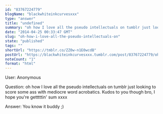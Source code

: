 ```yaml
---
id: "83767224779"
blogName: "blackwhiteinkcurvesxxx"
type: "answer"
title: "undefined"
summary: "oh how I love all the pseudo intellectuals on tumblr just looking to score some ass with mediocre word acrobatics. Kudos to you..."
date: "2014-04-25 00:33:47 GMT"
slug: "oh-how-i-love-all-the-pseudo-intellectuals-on"
state: "published"
tags: ""
shortUrl: "https://tmblr.co/ZZ0w-n1E0wcdB"
postUrl: "https://blackwhiteinkcurvesxxx.tumblr.com/post/83767224779/oh-how-i-love-all-the-pseudo-intellectuals-on"
noteCount: "1"
format: "html"
---
```


User: Anonymous

Question: oh how I love all the pseudo intellectuals on tumblr just looking to score some ass with mediocre word acrobatics. Kudos to you though bro, I hope you're getttttin' sum xxxx

Answer: You know it buddy ;)

